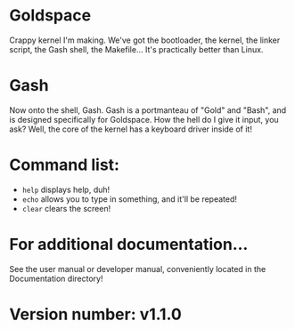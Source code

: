 # Goldspace
Crappy kernel I'm making. We've got the bootloader, the kernel, the linker script, the Gash shell, the Makefile...
It's practically better than Linux.
# Gash
Now onto the shell, Gash. Gash is a portmanteau of "Gold" and "Bash", and is designed specifically for Goldspace. How the hell do I give it input, you ask? Well, the core of the kernel has a keyboard driver inside of it!
# Command list:
* `help` displays help, duh!
* `echo` allows you to type in something, and it'll be repeated!
* `clear` clears the screen!
# For additional documentation...
See the user manual or developer manual, conveniently located in the Documentation directory!
# Version number: v1.1.0
